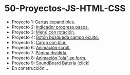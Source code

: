 # 50-Proyectos-JS-HTML-CSS

 - Proyecto 1: [Cartas expandibles.](https://sentotm.github.io/50-Proyectos-JS-HTML-CSS/D1-Cartas-Expandibles/index.html)
 - Proyecto 2: [Indicador progreso pasos.](https://sentotm.github.io/50-Proyectos-JS-HTML-CSS/D2-Pasos-Progreso/index.html)
 - Proyecto 3: [Menú con rotación.](https://sentotm.github.io/50-Proyectos-JS-HTML-CSS/D3-Menu-Rotativo/index.html)
 - Proyecto 4: [Botón búsqueda campo oculto.](https://sentotm.github.io/50-Proyectos-JS-HTML-CSS/D4-Busqueda-Oculta/index.html)
 - Proyecto 5: [Carga con blur.](https://sentotm.github.io/50-Proyectos-JS-HTML-CSS/D5-Carga-borrosa/index.html)
 - Proyecto 6: [Animación scroll.](https://sentotm.github.io/50-Proyectos-JS-HTML-CSS/D6-Animacion-Scroll/index.html)
 - Proyecto 7: [Página dividida.](https://sentotm.github.io/50-Proyectos-JS-HTML-CSS/D7-SplitPage/index.html)
 - Proyecto 8: [Animación "ola" en form.](https://sentotm.github.io/50-Proyectos-JS-HTML-CSS/D8-Animacion-ola/index.html)
 - Proyecto 9: [SoundBoard Batería (click)](https://sentotm.github.io/50-Proyectos-JS-HTML-CSS/D9-Sonidos-bateria/index.html)
 - En construcción...
